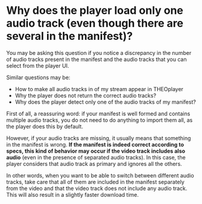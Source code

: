 # Why does the player load only one audio track (even though there are several in the manifest)?

You may be asking this question if you notice a discrepancy in the number of audio tracks present in the manifest and the audio tracks that you can select from the player UI.

Similar questions may be:

- How to make all audio tracks in of my stream appear in THEOplayer
- Why the player does not return the correct audio tracks?
- Why does the player detect only one of the audio tracks of my manifest?

First of all, a reassuring word: if your manifest is well formed and contains multiple audio tracks, you do not need to do anything to import them all, as the player does this by default.

However, if your audio tracks are missing, it usually means that something in the manifest is wrong. **If the manifest is indeed correct according to specs, this kind of behavior may occur if the video track includes also audio** (even in the presence of separated audio tracks). In this case, the player considers that audio track as primary and ignores all the others.

In other words, when you want to be able to switch between different audio tracks, take care that all of them are included in the manifest separately from the video and that the video track does not include any audio track. This will also result in a slightly faster download time.